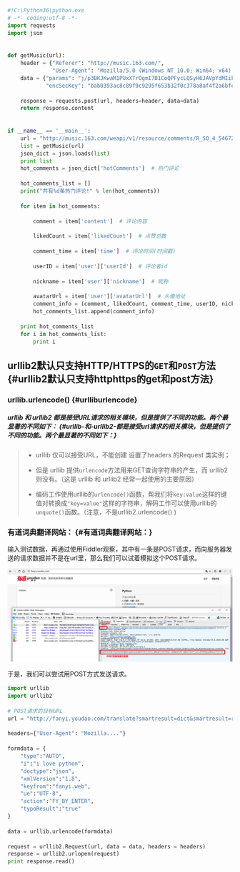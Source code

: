 ```py
#!C:\Python36\python.exe
# -*- coding:utf-8 -*-
import requests
import json


def getMusic(url):
    header = {"Referer": "http://music.163.com/",
              "User-Agent": "Mozilla/5.0 (Windows NT 10.0; Win64; x64) AppleWebKit/537.36 (KHTML, like Gecko) Chrome/61.0.3163.79 Safari/537.36"}
    data = {"params": "j/p3BKJKwaM1PUxXTrOgmI7B1CoQPFycLQSyH6JAVpYdMIik+PJwPw+TJ7VRvAy5",
            "encSecKey": "bab0393ac8c89f9c9295f653b32f0c378a8af4f2a6bfede3a7123a0f344c4a271135b6853ef4cd3ebe4176711eb1059004c9d98703c9df586f767612c3eb926b315832a0145e94f513b15975285ac10cecb30f2893796710da0d9d4fa0a491fd9983518949367355bf8f1447d8522b2aa25e88e05a7c90ffc1ad8a8ee6f59f9b"}

    response = requests.post(url, headers=header, data=data)
    return response.content


if __name__ == '__main__':
    url = "http://music.163.com/weapi/v1/resource/comments/R_SO_4_546723152?csrf_token="
    list = getMusic(url)
    json_dict = json.loads(list)
    print list
    hot_comments = json_dict['hotComments']  # 热门评论

    hot_comments_list = []
    print("共有%d条热门评论!" % len(hot_comments))

    for item in hot_comments:

        comment = item['content']  # 评论内容

        likedCount = item['likedCount']  # 点赞总数

        comment_time = item['time']  # 评论时间(时间戳)

        userID = item['user']['userId']  # 评论者id

        nickname = item['user']['nickname']  # 昵称

        avatarUrl = item['user']['avatarUrl']  # 头像地址
        comment_info = (comment, likedCount, comment_time, userID, nickname, avatarUrl)
        hot_comments_list.append(comment_info)

    print hot_comments_list
    for i in hot_comments_list:
        print i
```

## **urllib2默认只支持HTTP/HTTPS的`GET`和`POST`方法** {#urllib2默认只支持httphttps的get和post方法}

### urllib.urlencode\(\) {#urlliburlencode}

##### urllib 和 urllib2 都是接受URL请求的相关模块，但是提供了不同的功能。两个最显著的不同如下： {#urllib-和-urllib2-都是接受url请求的相关模块，但是提供了不同的功能。两个最显著的不同如下：}

> * urllib 仅可以接受URL，不能创建 设置了headers 的Request 类实例；
>
> * 但是 urllib 提供`urlencode`方法用来GET查询字符串的产生，而 urllib2 则没有。（这是 urllib 和 urllib2 经常一起使用的主要原因）
>
> * 编码工作使用urllib的`urlencode()`函数，帮我们将`key:value`这样的键值对转换成`"key=value"`这样的字符串，解码工作可以使用urllib的`unquote()`函数。（注意，不是urllib2.urlencode\(\) \)

### 有道词典翻译网站： {#有道词典翻译网站：}

输入测试数据，再通过使用Fiddler观察，其中有一条是POST请求，而向服务器发送的请求数据并不是在url里，那么我们可以试着模拟这个POST请求。

![](/assets/youdaopost.png)

于是，我们可以尝试用POST方式发送请求。

```py
import urllib
import urllib2

# POST请求的目标URL
url = "http://fanyi.youdao.com/translate?smartresult=dict&smartresult=rule&smartresult=ugc&sessionFrom=null"

headers={"User-Agent": "Mozilla...."}

formdata = {
    "type":"AUTO",
    "i":"i love python",
    "doctype":"json",
    "xmlVersion":"1.8",
    "keyfrom":"fanyi.web",
    "ue":"UTF-8",
    "action":"FY_BY_ENTER",
    "typoResult":"true"
}

data = urllib.urlencode(formdata)

request = urllib2.Request(url, data = data, headers = headers)
response = urllib2.urlopen(request)
print response.read()
```



